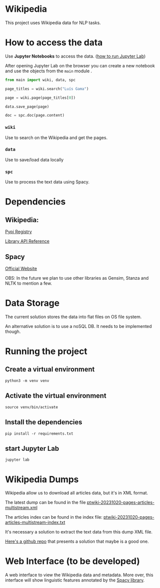 # Wikipedia

This project uses Wikipedia data for NLP tasks.

# How to access the data

Use __Jupyter Notebooks__ to access the data. ([how to run Jupyter Lab](#running-the-project))

After opening Jupyter Lab on the browser you can create a new notebook and use the objects from the `main` module .

```python
from main import wiki, data, spc

page_titles = wiki.search("Luís Gama")

page = wiki.page(page_titles[0])

data.save_page(page)

doc = spc.doc(page.content)
```

### `wiki`

Use to search on the Wikipedia and get the pages.

### `data`

Use to save/load data locally

### `spc`

Use to process the text data using Spacy.

# Dependencies

## Wikipedia:

[Pypi Registry](https://pypi.org/project/wikipedia/)

[Library API Reference](https://wikipedia.readthedocs.io/en/latest/code.html)

## Spacy

[Official Website](https://spacy.io/)


OBS: In the future we plan to use other libraries as Gensim, Stanza and NLTK to mention a few.

# Data Storage

The current solution stores the data into flat files on OS file system.

An alternative solution is to use a noSQL DB. It needs to be implemented though.

# Running the project

## Create a virtual environment

```shell
python3 -m venv venv
```

## Activate the virtual environment

```shell
source venv/bin/activate
```

## Install the dependencies 

```shell
pip install -r requirements.txt
```

## start Jupyter Lab

```shell
jupyter lab
```

# Wikipedia Dumps

Wikipedia allow us to download all articles data, but it's in XML format.

The latest dump can be found in the file 
[ptwiki-20231020-pages-articles-multistream.xml](./data/ptwiki-20231020-pages-articles-multistream.xml)

The articles index can be found in the index file: [ptwiki-20231020-pages-articles-multistream-index.txt](./data/ptwiki-20231020-pages-articles-multistream-index.txt)

It's necessary a solution to extract the text data from this dump XML file.

[Here's a github repo](https://github.com/eberlitz/pt-br-corpus) that presents a solution that maybe is a good one.

# Web Interface (to be developed)

A web interface to view the Wikipedia data and metadata. More over, this interface will show linguistic features annotated by the [Spacy library](https://spacy.io/).

